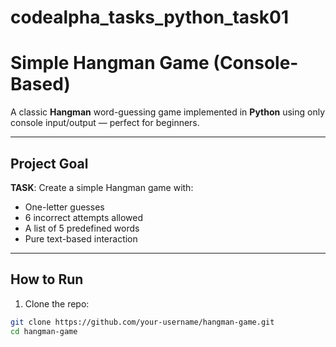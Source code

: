 # codealpha_tasks_python_task01

# Simple Hangman Game (Console-Based)

A classic **Hangman** word-guessing game implemented in **Python** using only console input/output — perfect for beginners.

---

## Project Goal

 **TASK**: Create a simple Hangman game with:
- One-letter guesses
- 6 incorrect attempts allowed
- A list of 5 predefined words
- Pure text-based interaction

---

##  How to Run

1. Clone the repo:
```bash
git clone https://github.com/your-username/hangman-game.git
cd hangman-game

